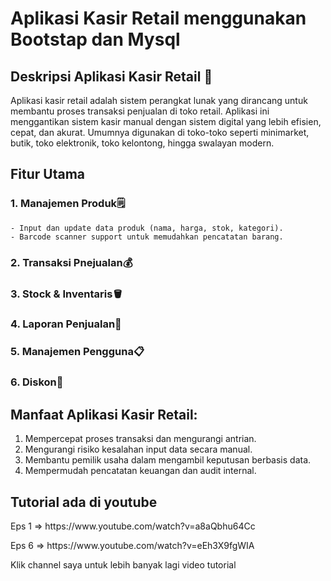 # Aplikasi Kasir Retail menggunakan Bootstap dan Mysql

## **Deskripsi Aplikasi Kasir Retail** 🛒

Aplikasi kasir retail adalah sistem perangkat lunak yang dirancang untuk membantu proses transaksi penjualan di toko retail. Aplikasi ini menggantikan sistem kasir manual dengan sistem digital yang lebih efisien, cepat, dan akurat. Umumnya digunakan di toko-toko seperti minimarket, butik, toko elektronik, toko kelontong, hingga swalayan modern.

## Fitur Utama 
### 1. Manajemen Produk🗒️
    - Input dan update data produk (nama, harga, stok, kategori).
    - Barcode scanner support untuk memudahkan pencatatan barang.
### 2. Transaksi Pnejualan💰
### 3. Stock & Inventaris🪣
### 4. Laporan Penjualan📓
### 5. Manajemen Pengguna📋
### 6. Diskon💯

## Manfaat Aplikasi Kasir Retail:
1. Mempercepat proses transaksi dan mengurangi antrian.
2. Mengurangi risiko kesalahan input data secara manual.
3. Membantu pemilik usaha dalam mengambil keputusan berbasis data.
4. Mempermudah pencatatan keuangan dan audit internal.

## Tutorial ada di youtube
<p>Eps 1 => https://www.youtube.com/watch?v=a8aQbhu64Cc</p>
<p>Eps 6 => https://www.youtube.com/watch?v=eEh3X9fgWIA</p>


Klik channel saya untuk lebih banyak lagi video tutorial

